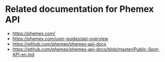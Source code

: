 
Related documentation for Phemex API
===

* https://phemex.com/
* https://phemex.com/user-guides/api-overview
* https://github.com/phemex/phemex-api-docs
* https://github.com/phemex/phemex-api-docs/blob/master/Public-Spot-API-en.md